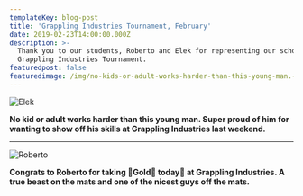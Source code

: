 ```yaml
---
templateKey: blog-post
title: 'Grappling Industries Tournament, February'
date: 2019-02-23T14:00:00.000Z
description: >-
  Thank you to our students, Roberto and Elek for representing our school at the
  Grappling Industries Tournament. 
featuredpost: false
featuredimage: /img/no-kids-or-adult-works-harder-than-this-young-man.-super-proud-of-him-for-wanting-to-show-off-his-skills-_grapplingindustries-last-weekend.jpg
---
```

![](/img/no-kids-or-adult-works-harder-than-this-young-man.-super-proud-of-him-for-wanting-to-show-off-his-skills-_grapplingindustries-last-weekend.jpg "Elek ")

**No kid or adult works harder than this young man. Super proud of him for wanting to show off his skills at Grappling Industries last weekend.** 

- - -

![](/img/congrats-to-_bjjbsc_rw-for-taking-🥇gold🥇-today🥋-_grapplingindustries-🥋.-a-true-beast-on-the-mats-and-one-of-the-nicest-guys-off-the-mats.jpg "Roberto")

**Congrats to Roberto for taking 🥇Gold🥇 today🥋 at Grappling Industries. A true beast on the mats and one of the nicest guys off the mats.**
